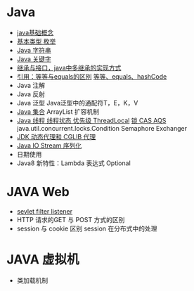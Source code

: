 # Java

- [java基础概念](java基础概念.md)
- [基本类型   枚举](数据类型.md) 
- [Java 字符串](字符串.md)
- [Java 关键字](Java关键字.md)
- [继承与接口，java中多继承的实现方式](多重继承-接口-mixin.md)
- [引用：等等与equals的区别](https://gitee.com/moxi159753/LearningNotes/blob/master/%E6%A0%A1%E6%8B%9B%E9%9D%A2%E8%AF%95/%E5%9F%BA%E7%A1%80%E9%9D%A2%E8%AF%95%E9%A2%98/1_equals%E5%92%8C%E7%AD%89%E7%AD%89%E7%9A%84%E5%8C%BA%E5%88%AB/README.md) [等等、equals、hashCode](对象相等比较.md)
- Java 注解
- Java 反射
- Java 泛型    Java泛型中的通配符T，E，K，V
- [Java 集合](集合.md)    ArrayList 扩容机制
- [Java 线程    线程状态    优先级    ThreadLocal](多线程.md)    [锁    CAS    AQS](锁.md) 
  java.util.concurrent.locks.Condition 
  Semaphore 
  Exchanger
- [JDK 动态代理和 CGLIB 代理](动态代理.md)
- [Java IO    Stream    序列化](JavaIO流.md)
- 日期使用
- Java8 新特性：Lambda 表达式    Optional

# JAVA Web

- [sevlet filter listener](JavaWeb基础.md)
- HTTP 请求的GET 与 POST 方式的区别
- session 与 cookie 区别    session 在分布式中的处理

# JAVA 虚拟机

- 类加载机制


